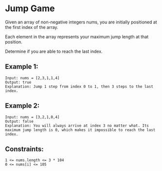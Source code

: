 # Jump Game

Given an array of non-negative integers nums, you are initially positioned at the first index of the array. <br>

Each element in the array represents your maximum jump length at that position. <br>
 
Determine if you are able to reach the last index. <br>

## Example 1:
```
Input: nums = [2,3,1,1,4]
Output: true
Explanation: Jump 1 step from index 0 to 1, then 3 steps to the last index.
```

## Example 2:
```
Input: nums = [3,2,1,0,4]
Output: false
Explanation: You will always arrive at index 3 no matter what. Its maximum jump length is 0, which makes it impossible to reach the last index.
``` 

## Constraints:
```
1 <= nums.length <= 3 * 104
0 <= nums[i] <= 105
```
